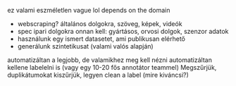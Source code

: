 ez valami eszméletlen vague lol
depends on the domain
+ webscraping? általános dolgokra, szöveg, képek, videók
+ spec ipari dolgokra onnan kell: gyártásos, orvosi dolgok, szenzor adatok
+ használunk egy ismert datasetet, ami publikusan elérhető
+ generálunk szintetikusat (valami valós alapján)

automatizáltan a legjobb, de valamikhez meg kell nézni
automatizáltan kellene labelelni is (vagy egy 10-20 fős annotátor teammel)
Megszűrjük, duplikátumokat kiszűrjük, legyen clean a label
(mire kiváncsi?)